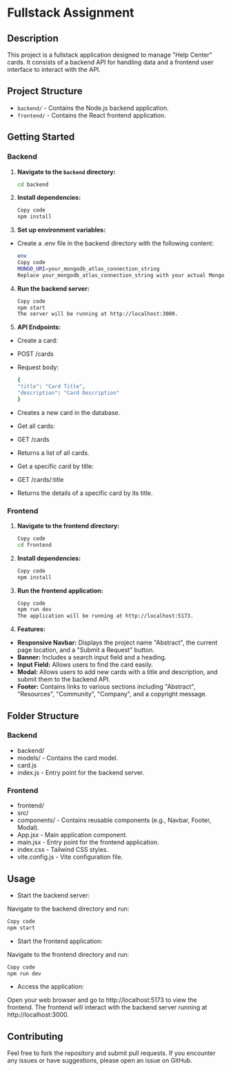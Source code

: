 # Fullstack Assignment

## Description

This project is a fullstack application designed to manage "Help Center" cards. It consists of a backend API for handling data and a frontend user interface to interact with the API.

## Project Structure

- `backend/` - Contains the Node.js backend application.
- `frontend/` - Contains the React frontend application.

## Getting Started

### Backend

1. **Navigate to the `backend` directory:**

   ```bash
   cd backend
   ```

2. **Install dependencies:**

   ```bash
   Copy code
   npm install
   ```

3. **Set up environment variables:**

- Create a .env file in the backend directory with the following content:

   ```bash
   env
   Copy code
   MONGO_URI=your_mongodb_atlas_connection_string
   Replace your_mongodb_atlas_connection_string with your actual MongoDB Atlas connection string.
   ```

4. **Run the backend server:**

   ```bash
   Copy code
   npm start
   The server will be running at http://localhost:3000.
   ```

5. **API Endpoints:**

- Create a card:
 - POST /cards
 - Request body:

   ```bash
   { 
   "title": "Card Title", 
   "description": "Card Description"
   }
   ```

 - Creates a new card in the database.

- Get all cards:
 - GET /cards
 - Returns a list of all cards. 

- Get a specific card by title:
 - GET /cards/:title
 - Returns the details of a specific card by its title. 



### Frontend
1. **Navigate to the frontend directory:**

   ```bash
   Copy code
   cd frontend

2. **Install dependencies:**

   ```bash
   Copy code
   npm install
   ```
4. **Run the frontend application:**

   ```bash
   Copy code
   npm run dev
   The application will be running at http://localhost:5173.
   ```

5. **Features:**

- **Responsive Navbar:** Displays the project name "Abstract", the current page location, and a "Submit a Request" button.
- **Banner:** Includes a search input field and a heading.
- **Input Field:** Allows users to find the card easily.
- **Modal:** Allows users to add new cards with a title and description, and submit them to the backend API.
- **Footer:** Contains links to various sections including "Abstract", "Resources", "Community", "Company", and a copyright message.

## Folder Structure

### Backend
 - backend/
  - models/ - Contains the card model.
   - card.js
  - index.js - Entry point for the backend server.

### Frontend
 - frontend/
  - src/
   - components/ - Contains reusable components (e.g., Navbar, Footer, Modal).
   - App.jsx - Main application component.
   - main.jsx - Entry point for the frontend application.
   - index.css - Tailwind CSS styles.
  - vite.config.js - Vite configuration file.

## Usage
 * Start the backend server:

 Navigate to the backend directory and run:

   ```bash
   Copy code
   npm start
   ```
 * Start the frontend application:

Navigate to the frontend directory and run:

   ```bash
   Copy code
   npm run dev
   ```
 * Access the application:

Open your web browser and go to http://localhost:5173 to view the frontend. The frontend will interact with the backend server running at http://localhost:3000.

## Contributing
Feel free to fork the repository and submit pull requests. If you encounter any issues or have suggestions, please open an issue on GitHub.


